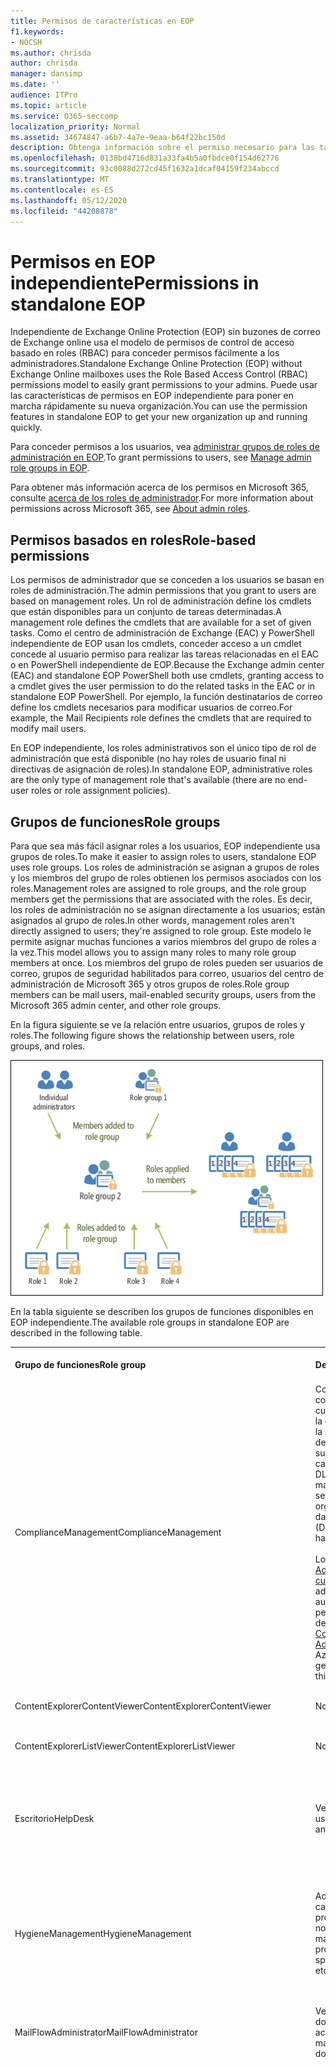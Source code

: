 ```yaml
---
title: Permisos de características en EOP
f1.keywords:
- NOCSH
ms.author: chrisda
author: chrisda
manager: dansimp
ms.date: ''
audience: ITPro
ms.topic: article
ms.service: O365-seccomp
localization_priority: Normal
ms.assetid: 34674847-a6b7-4a7e-9eaa-b64f22bc150d
description: Obtenga información sobre el permiso necesario para las tareas de la protección independiente de Exchange Online
ms.openlocfilehash: 0138bd4716d831a33fa4b5a0fbdce0f154d62776
ms.sourcegitcommit: 93c0088d272cd45f1632a1dcaf04159f234abccd
ms.translationtype: MT
ms.contentlocale: es-ES
ms.lasthandoff: 05/12/2020
ms.locfileid: "44208878"
---
```

# <a name="permissions-in-standalone-eop"></a><span data-ttu-id="87929-103">Permisos en EOP independiente</span><span class="sxs-lookup"><span data-stu-id="87929-103">Permissions in standalone EOP</span></span>

<span data-ttu-id="87929-104">Independiente de Exchange Online Protection (EOP) sin buzones de correo de Exchange online usa el modelo de permisos de control de acceso basado en roles (RBAC) para conceder permisos fácilmente a los administradores.</span><span class="sxs-lookup"><span data-stu-id="87929-104">Standalone Exchange Online Protection (EOP) without Exchange Online mailboxes uses the Role Based Access Control (RBAC) permissions model to easily grant permissions to your admins.</span></span> <span data-ttu-id="87929-105">Puede usar las características de permisos en EOP independiente para poner en marcha rápidamente su nueva organización.</span><span class="sxs-lookup"><span data-stu-id="87929-105">You can use the permission features in standalone EOP to get your new organization up and running quickly.</span></span>

<span data-ttu-id="87929-106">Para conceder permisos a los usuarios, vea [administrar grupos de roles de administración en EOP](manage-admin-role-group-permissions-in-eop.md).</span><span class="sxs-lookup"><span data-stu-id="87929-106">To grant permissions to users, see [Manage admin role groups in EOP](manage-admin-role-group-permissions-in-eop.md).</span></span>

<span data-ttu-id="87929-107">Para obtener más información acerca de los permisos en Microsoft 365, consulte [acerca de los roles de administrador](https://docs.microsoft.com/microsoft-365/admin/add-users/about-admin-roles).</span><span class="sxs-lookup"><span data-stu-id="87929-107">For more information about permissions across Microsoft 365, see [About admin roles](https://docs.microsoft.com/microsoft-365/admin/add-users/about-admin-roles).</span></span>

## <a name="role-based-permissions"></a><span data-ttu-id="87929-108">Permisos basados en roles</span><span class="sxs-lookup"><span data-stu-id="87929-108">Role-based permissions</span></span>

<span data-ttu-id="87929-109">Los permisos de administrador que se conceden a los usuarios se basan en roles de administración.</span><span class="sxs-lookup"><span data-stu-id="87929-109">The admin permissions that you grant to users are based on management roles.</span></span> <span data-ttu-id="87929-110">Un rol de administración define los cmdlets que están disponibles para un conjunto de tareas determinadas.</span><span class="sxs-lookup"><span data-stu-id="87929-110">A management role defines the cmdlets that are available for a set of given tasks.</span></span> <span data-ttu-id="87929-111">Como el centro de administración de Exchange (EAC) y PowerShell independiente de EOP usan los cmdlets, conceder acceso a un cmdlet concede al usuario permiso para realizar las tareas relacionadas en el EAC o en PowerShell independiente de EOP.</span><span class="sxs-lookup"><span data-stu-id="87929-111">Because the Exchange admin center (EAC) and standalone EOP PowerShell both use cmdlets, granting access to a cmdlet gives the user permission to do the related tasks in the EAC or in standalone EOP PowerShell.</span></span> <span data-ttu-id="87929-112">Por ejemplo, la función destinatarios de correo define los cmdlets necesarios para modificar usuarios de correo.</span><span class="sxs-lookup"><span data-stu-id="87929-112">For example, the Mail Recipients role defines the cmdlets that are required to modify mail users.</span></span>

<span data-ttu-id="87929-113">En EOP independiente, los roles administrativos son el único tipo de rol de administración que está disponible (no hay roles de usuario final ni directivas de asignación de roles).</span><span class="sxs-lookup"><span data-stu-id="87929-113">In standalone EOP, administrative roles are the only type of management role that's available (there are no end-user roles or role assignment policies).</span></span>

## <a name="role-groups"></a><span data-ttu-id="87929-114">Grupos de funciones</span><span class="sxs-lookup"><span data-stu-id="87929-114">Role groups</span></span>

<span data-ttu-id="87929-115">Para que sea más fácil asignar roles a los usuarios, EOP independiente usa grupos de roles.</span><span class="sxs-lookup"><span data-stu-id="87929-115">To make it easier to assign roles to users, standalone EOP uses role groups.</span></span> <span data-ttu-id="87929-116">Los roles de administración se asignan a grupos de roles y los miembros del grupo de roles obtienen los permisos asociados con los roles.</span><span class="sxs-lookup"><span data-stu-id="87929-116">Management roles are assigned to role groups, and the role group members get the permissions that are associated with the roles.</span></span> <span data-ttu-id="87929-117">Es decir, los roles de administración no se asignan directamente a los usuarios; están asignados al grupo de roles.</span><span class="sxs-lookup"><span data-stu-id="87929-117">In other words, management roles aren't directly assigned to users; they're assigned to role group.</span></span> <span data-ttu-id="87929-118">Este modelo le permite asignar muchas funciones a varios miembros del grupo de roles a la vez.</span><span class="sxs-lookup"><span data-stu-id="87929-118">This model allows you to assign many roles to many role group members at once.</span></span> <span data-ttu-id="87929-119">Los miembros del grupo de roles pueden ser usuarios de correo, grupos de seguridad habilitados para correo, usuarios del centro de administración de Microsoft 365 y otros grupos de roles.</span><span class="sxs-lookup"><span data-stu-id="87929-119">Role group members can be mail users, mail-enabled security groups, users from the Microsoft 365 admin center, and other role groups.</span></span>

<span data-ttu-id="87929-120">En la figura siguiente se ve la relación entre usuarios, grupos de roles y roles.</span><span class="sxs-lookup"><span data-stu-id="87929-120">The following figure shows the relationship between users, role groups, and roles.</span></span>

![Rol, relación de los miembros y grupo de roles](../../media/ITPro_Security_RBAC_EXO_SimplifiedRoleGroupRelationship.png)

<span data-ttu-id="87929-122">En la tabla siguiente se describen los grupos de funciones disponibles en EOP independiente.</span><span class="sxs-lookup"><span data-stu-id="87929-122">The available role groups in standalone EOP are described in the following table.</span></span>

||||
|---|---|---|
|<span data-ttu-id="87929-123">**Grupo de funciones**</span><span class="sxs-lookup"><span data-stu-id="87929-123">**Role group**</span></span>|<span data-ttu-id="87929-124">**Descripción**</span><span class="sxs-lookup"><span data-stu-id="87929-124">**Description**</span></span>|<span data-ttu-id="87929-125">**Roles predeterminados asignados**</span><span class="sxs-lookup"><span data-stu-id="87929-125">**Default roles assigned**</span></span>|
|<span data-ttu-id="87929-126">ComplianceManagement</span><span class="sxs-lookup"><span data-stu-id="87929-126">ComplianceManagement</span></span>|<span data-ttu-id="87929-127">Configure y administre la configuración de cumplimiento dentro de la organización, incluida la prevención de pérdida de datos (DLP) si la suscripción tiene capacidades de DLP.</span><span class="sxs-lookup"><span data-stu-id="87929-127">Configure and manage compliance settings within the organization, including data loss prevention (DLP) if your subscription has DLP capabilities.</span></span> <br/><br/> <span data-ttu-id="87929-128">Los miembros del rol de [Administrador de cumplimiento](https://docs.microsoft.com/azure/active-directory/users-groups-roles/directory-assign-admin-roles#compliance-administrator) en Azure ad obtienen automáticamente los permisos de este grupo de roles.</span><span class="sxs-lookup"><span data-stu-id="87929-128">Members of the [Compliance Administrator](https://docs.microsoft.com/azure/active-directory/users-groups-roles/directory-assign-admin-roles#compliance-administrator) role in Azure AD automatically get the permissions of this role group.</span></span>|<span data-ttu-id="87929-129">Registros de auditoría</span><span class="sxs-lookup"><span data-stu-id="87929-129">Audit Logs</span></span> <br/><br/> <span data-ttu-id="87929-130">Administración de cumplimiento</span><span class="sxs-lookup"><span data-stu-id="87929-130">Compliance Administration</span></span> <br/><br/> <span data-ttu-id="87929-131">Information Rights Management</span><span class="sxs-lookup"><span data-stu-id="87929-131">Information Rights Management</span></span> <br/><br/> <span data-ttu-id="87929-132">Administración de retención</span><span class="sxs-lookup"><span data-stu-id="87929-132">Retention Management</span></span> <br/><br/> <span data-ttu-id="87929-133">Registros de auditoría de solo vista</span><span class="sxs-lookup"><span data-stu-id="87929-133">View-Only Audit Logs</span></span> <br/><br/> <span data-ttu-id="87929-134">Configuración con permiso de vista</span><span class="sxs-lookup"><span data-stu-id="87929-134">View-Only Configuration</span></span> <br/><br/> <span data-ttu-id="87929-135">Destinatarios con permiso de vista</span><span class="sxs-lookup"><span data-stu-id="87929-135">View-Only Recipients</span></span>|
|<span data-ttu-id="87929-136">ContentExplorerContentViewer</span><span class="sxs-lookup"><span data-stu-id="87929-136">ContentExplorerContentViewer</span></span>|<span data-ttu-id="87929-137">No se usa.</span><span class="sxs-lookup"><span data-stu-id="87929-137">Not used.</span></span>|<span data-ttu-id="87929-138">Visor de contenido de clasificación de datos</span><span class="sxs-lookup"><span data-stu-id="87929-138">Data Classification Content Viewer</span></span>|
|<span data-ttu-id="87929-139">ContentExplorerListViewer</span><span class="sxs-lookup"><span data-stu-id="87929-139">ContentExplorerListViewer</span></span>|<span data-ttu-id="87929-140">No se usa.</span><span class="sxs-lookup"><span data-stu-id="87929-140">Not used.</span></span>|<span data-ttu-id="87929-141">Visor de lista de clasificación de datos</span><span class="sxs-lookup"><span data-stu-id="87929-141">Data Classification List Viewer</span></span>|
|<span data-ttu-id="87929-142">Escritorio</span><span class="sxs-lookup"><span data-stu-id="87929-142">HelpDesk</span></span>|<span data-ttu-id="87929-143">Ver y administrar usuarios de correo.</span><span class="sxs-lookup"><span data-stu-id="87929-143">View and manage mail users.</span></span>|<span data-ttu-id="87929-144">Restablecer contraseña</span><span class="sxs-lookup"><span data-stu-id="87929-144">Reset Password</span></span> <br/><br/> <span data-ttu-id="87929-145">Opciones de usuario</span><span class="sxs-lookup"><span data-stu-id="87929-145">User Options</span></span> <br/><br/> <span data-ttu-id="87929-146">Destinatarios con permiso de vista</span><span class="sxs-lookup"><span data-stu-id="87929-146">View-Only Recipients</span></span>|
|<span data-ttu-id="87929-147">HygieneManagement</span><span class="sxs-lookup"><span data-stu-id="87929-147">HygieneManagement</span></span>|<span data-ttu-id="87929-148">Administrar las características de protección (contra correo no deseado, anti-malware, etc.).</span><span class="sxs-lookup"><span data-stu-id="87929-148">Manage protection features (anti-spam, anti-malware, etc.).</span></span>|<span data-ttu-id="87929-149">Higiene del transporte</span><span class="sxs-lookup"><span data-stu-id="87929-149">Transport Hygiene</span></span> <br/><br/> <span data-ttu-id="87929-150">Configuración con permiso de vista</span><span class="sxs-lookup"><span data-stu-id="87929-150">View-Only Configuration</span></span> <br/><br/> <span data-ttu-id="87929-151">Destinatarios con permiso de vista</span><span class="sxs-lookup"><span data-stu-id="87929-151">View-Only Recipients</span></span>|
|<span data-ttu-id="87929-152">MailFlowAdministrator</span><span class="sxs-lookup"><span data-stu-id="87929-152">MailFlowAdministrator</span></span>|<span data-ttu-id="87929-153">Ver y administrar los dominios y conectores aceptados</span><span class="sxs-lookup"><span data-stu-id="87929-153">View and manage accepted domains and connectors</span></span>|<span data-ttu-id="87929-154">Dominios remotos y aceptados</span><span class="sxs-lookup"><span data-stu-id="87929-154">Remote and Accepted Domains</span></span> <br/><br/> <span data-ttu-id="87929-155">Destinatarios con permiso de vista</span><span class="sxs-lookup"><span data-stu-id="87929-155">View-Only Recipients</span></span>|
|<span data-ttu-id="87929-156">OrganizationManagement</span><span class="sxs-lookup"><span data-stu-id="87929-156">OrganizationManagement</span></span>|<span data-ttu-id="87929-157">Acceso de administrador a toda la organización y la capacidad de realizar casi cualquier tarea.</span><span class="sxs-lookup"><span data-stu-id="87929-157">Admin access to the entire organization and the ability to perform almost any task.</span></span> <br/><br/> <span data-ttu-id="87929-158">Los miembros del rol de [administrador global](https://docs.microsoft.com/azure/active-directory/users-groups-roles/directory-assign-admin-roles#global-administrator--company-administrator) de Azure ad obtienen automáticamente los permisos de este grupo de roles.</span><span class="sxs-lookup"><span data-stu-id="87929-158">Members of the [Global Administrator](https://docs.microsoft.com/azure/active-directory/users-groups-roles/directory-assign-admin-roles#global-administrator--company-administrator) role in Azure AD automatically get the permissions of this role group.</span></span> <br/><br/> <span data-ttu-id="87929-159">**Importante**: dado que el grupo de roles OrganizationManagement es un rol eficaz, solo los usuarios que realicen tareas administrativas de nivel organizativa deben ser miembros de este grupo de roles.</span><span class="sxs-lookup"><span data-stu-id="87929-159">**Important**: Because the OrganizationManagement role group is a powerful role, only users that perform organizational-level administrative tasks should be members of this role group.</span></span>|<span data-ttu-id="87929-160">AntiMalware</span><span class="sxs-lookup"><span data-stu-id="87929-160">AntiMalware</span></span> <br/><br/> <span data-ttu-id="87929-161">Anti</span><span class="sxs-lookup"><span data-stu-id="87929-161">AntiSpam</span></span> <br/><br/> <span data-ttu-id="87929-162">Registros de auditoría</span><span class="sxs-lookup"><span data-stu-id="87929-162">Audit Logs</span></span> <br/><br/> <span data-ttu-id="87929-163">Administrador de cumplimiento</span><span class="sxs-lookup"><span data-stu-id="87929-163">Compliance Administrator</span></span> <br/><br/> <span data-ttu-id="87929-164">Grupos de distribución dinámicos</span><span class="sxs-lookup"><span data-stu-id="87929-164">Distribution Groups</span></span> <br/><br/> <span data-ttu-id="87929-165">Information Rights Management</span><span class="sxs-lookup"><span data-stu-id="87929-165">Information Rights Management</span></span> <br/><br/> <span data-ttu-id="87929-166">Creación de destinatario de correo</span><span class="sxs-lookup"><span data-stu-id="87929-166">Mail Recipient Creation</span></span> <br/><br/> <span data-ttu-id="87929-167">Destinatarios de correo</span><span class="sxs-lookup"><span data-stu-id="87929-167">Mail Recipients</span></span> <br/><br/> <span data-ttu-id="87929-168">Seguimiento de mensajes</span><span class="sxs-lookup"><span data-stu-id="87929-168">Message Tracking</span></span> <br/><br/> <span data-ttu-id="87929-169">Migración</span><span class="sxs-lookup"><span data-stu-id="87929-169">Migration</span></span> <br/><br/> <span data-ttu-id="87929-170">Acceso de clientes de la organización</span><span class="sxs-lookup"><span data-stu-id="87929-170">Organization Client Access</span></span> <br/><br/> <span data-ttu-id="87929-171">Configuración de la organización</span><span class="sxs-lookup"><span data-stu-id="87929-171">Organization Configuration</span></span> <br/><br/> <span data-ttu-id="87929-172">Configuración de transporte de la organización</span><span class="sxs-lookup"><span data-stu-id="87929-172">Organization Transport Settings</span></span> <br/><br/> <span data-ttu-id="87929-173">Quarantine</span><span class="sxs-lookup"><span data-stu-id="87929-173">Quarantine</span></span> <br/><br/> <span data-ttu-id="87929-174">Directivas de destinatarios</span><span class="sxs-lookup"><span data-stu-id="87929-174">Recipient Policies</span></span> <br/><br/> <span data-ttu-id="87929-175">Dominios remotos y aceptados</span><span class="sxs-lookup"><span data-stu-id="87929-175">Remote and Accepted Domains</span></span> <br/><br/> <span data-ttu-id="87929-176">Restablecer contraseña</span><span class="sxs-lookup"><span data-stu-id="87929-176">Reset Password</span></span> <br/><br/> <span data-ttu-id="87929-177">Administración de retención</span><span class="sxs-lookup"><span data-stu-id="87929-177">Retention Management</span></span> <br/><br/> <span data-ttu-id="87929-178">Administración de funciones</span><span class="sxs-lookup"><span data-stu-id="87929-178">Role Management</span></span> <br/><br/> <span data-ttu-id="87929-179">Administrador de seguridad</span><span class="sxs-lookup"><span data-stu-id="87929-179">Security Administrator</span></span> <br/><br/> <span data-ttu-id="87929-180">Creación y pertenencia a grupos de seguridad</span><span class="sxs-lookup"><span data-stu-id="87929-180">Security Group Creation and Membership</span></span> <br/><br/> <span data-ttu-id="87929-181">Lector de seguridad</span><span class="sxs-lookup"><span data-stu-id="87929-181">Security Reader</span></span> <br/><br/> <span data-ttu-id="87929-182">Administrador de la etiqueta de confidencialidad</span><span class="sxs-lookup"><span data-stu-id="87929-182">Sensitivity Label Administrator</span></span> <br/><br/> <span data-ttu-id="87929-183">Supervisión</span><span class="sxs-lookup"><span data-stu-id="87929-183">Supervision</span></span> <br/><br/> <span data-ttu-id="87929-184">Higiene del transporte</span><span class="sxs-lookup"><span data-stu-id="87929-184">Transport Hygiene</span></span> <br/><br/> <span data-ttu-id="87929-185">Reglas de transporte</span><span class="sxs-lookup"><span data-stu-id="87929-185">Transport Rules</span></span> <br/><br/> <span data-ttu-id="87929-186">Opciones de usuario</span><span class="sxs-lookup"><span data-stu-id="87929-186">User Options</span></span> <br/><br/> <span data-ttu-id="87929-187">Antimalware solo de vista</span><span class="sxs-lookup"><span data-stu-id="87929-187">View-Only AntiMalware</span></span> <br/><br/> <span data-ttu-id="87929-188">Correo no deseado de solo vista</span><span class="sxs-lookup"><span data-stu-id="87929-188">View-Only AntiSpam</span></span> <br/><br/> <span data-ttu-id="87929-189">Registros de auditoría de solo vista</span><span class="sxs-lookup"><span data-stu-id="87929-189">View-Only Audit Logs</span></span> <br/><br/> <span data-ttu-id="87929-190">Configuración con permiso de vista</span><span class="sxs-lookup"><span data-stu-id="87929-190">View-Only Configuration</span></span> <br/><br/> <span data-ttu-id="87929-191">Cuarentena de solo vista</span><span class="sxs-lookup"><span data-stu-id="87929-191">View-Only Quarantine</span></span> <br/><br/> <span data-ttu-id="87929-192">Destinatarios con permiso de vista</span><span class="sxs-lookup"><span data-stu-id="87929-192">View-Only Recipients</span></span> <br/><br/> <span data-ttu-id="87929-193">Inteligencia sobre amenazas de solo vista</span><span class="sxs-lookup"><span data-stu-id="87929-193">View-Only Threat Intelligence</span></span>|
|<span data-ttu-id="87929-194">QuarantineAdministrator</span><span class="sxs-lookup"><span data-stu-id="87929-194">QuarantineAdministrator</span></span>|<span data-ttu-id="87929-195">Administrar los mensajes en cuarentena para todos los destinatarios.</span><span class="sxs-lookup"><span data-stu-id="87929-195">Manage quarantined messages for all recipients.</span></span>|<span data-ttu-id="87929-196">Quarantine</span><span class="sxs-lookup"><span data-stu-id="87929-196">Quarantine</span></span>|
|<span data-ttu-id="87929-197">RecipientManagement</span><span class="sxs-lookup"><span data-stu-id="87929-197">RecipientManagement</span></span>|<span data-ttu-id="87929-198">Crear, administrar y quitar objetos de destinatarios en la organización.</span><span class="sxs-lookup"><span data-stu-id="87929-198">Create, manage, and remove recipient objects in the organization.</span></span>|<span data-ttu-id="87929-199">Grupos de distribución dinámicos</span><span class="sxs-lookup"><span data-stu-id="87929-199">Distribution Groups</span></span> <br/><br/> <span data-ttu-id="87929-200">Creación de destinatario de correo</span><span class="sxs-lookup"><span data-stu-id="87929-200">Mail Recipient Creation</span></span> <br/><br/> <span data-ttu-id="87929-201">Destinatarios de correo</span><span class="sxs-lookup"><span data-stu-id="87929-201">Mail Recipients</span></span> <br/><br/> <span data-ttu-id="87929-202">Seguimiento de mensajes</span><span class="sxs-lookup"><span data-stu-id="87929-202">Message Tracking</span></span> <br/><br/> <span data-ttu-id="87929-203">Migración</span><span class="sxs-lookup"><span data-stu-id="87929-203">Migration</span></span> <br/><br/> <span data-ttu-id="87929-204">Directivas de destinatarios</span><span class="sxs-lookup"><span data-stu-id="87929-204">Recipient Policies</span></span> <br/><br/> <span data-ttu-id="87929-205">Restablecer contraseña</span><span class="sxs-lookup"><span data-stu-id="87929-205">Reset Password</span></span>|
|<span data-ttu-id="87929-206">RecordsManagement</span><span class="sxs-lookup"><span data-stu-id="87929-206">RecordsManagement</span></span>|<span data-ttu-id="87929-207">Configure las características de cumplimiento, como las etiquetas de directiva de retención, las clasificaciones de mensajes y las reglas de flujo de correo (también conocidas como reglas de transporte).</span><span class="sxs-lookup"><span data-stu-id="87929-207">Configure compliance features, such as retention policy tags, message classifications, and mail flow rules (also known as transport rules).</span></span>|<span data-ttu-id="87929-208">Seguimiento de mensajes</span><span class="sxs-lookup"><span data-stu-id="87929-208">Message Tracking</span></span> <br/><br/> <span data-ttu-id="87929-209">Administración de retención</span><span class="sxs-lookup"><span data-stu-id="87929-209">Retention Management</span></span> <br/><br/> <span data-ttu-id="87929-210">Reglas de transporte</span><span class="sxs-lookup"><span data-stu-id="87929-210">Transport Rules</span></span>|
|<span data-ttu-id="87929-211">SecurityAdministrator</span><span class="sxs-lookup"><span data-stu-id="87929-211">SecurityAdministrator</span></span>|<span data-ttu-id="87929-212">Configure todos los aspectos de la protección de la organización (contra correo electrónico no deseado, antimalware, contra la suplantación de identidad, cuarentena, etc.).</span><span class="sxs-lookup"><span data-stu-id="87929-212">Configure all aspects of protection in the organization (anti-spam, anti-malware, anti-spoofing, quarantine, etc.).</span></span> <br/><br/> <span data-ttu-id="87929-213">Los miembros del rol de [Administrador de seguridad](https://docs.microsoft.com/azure/active-directory/users-groups-roles/directory-assign-admin-roles#security-administrator) en Azure ad obtienen automáticamente los permisos de este grupo de roles.</span><span class="sxs-lookup"><span data-stu-id="87929-213">Members of the [Security Administrator](https://docs.microsoft.com/azure/active-directory/users-groups-roles/directory-assign-admin-roles#security-administrator) role in Azure AD automatically get the permissions of this role group.</span></span>|<span data-ttu-id="87929-214">AntiMalware</span><span class="sxs-lookup"><span data-stu-id="87929-214">AntiMalware</span></span> <br/><br/> <span data-ttu-id="87929-215">Anti</span><span class="sxs-lookup"><span data-stu-id="87929-215">AntiSpam</span></span> <br/><br/> <span data-ttu-id="87929-216">Registros de auditoría</span><span class="sxs-lookup"><span data-stu-id="87929-216">Audit Logs</span></span> <br/><br/> <span data-ttu-id="87929-217">Quarantine</span><span class="sxs-lookup"><span data-stu-id="87929-217">Quarantine</span></span> <br/><br/> <span data-ttu-id="87929-218">Administrador de seguridad</span><span class="sxs-lookup"><span data-stu-id="87929-218">Security Administrator</span></span> <br/><br/> <span data-ttu-id="87929-219">Administrador de la etiqueta de confidencialidad</span><span class="sxs-lookup"><span data-stu-id="87929-219">Sensitivity Label Administrator</span></span> <br/><br/> <span data-ttu-id="87929-220">Antimalware solo de vista</span><span class="sxs-lookup"><span data-stu-id="87929-220">View-Only AntiMalware</span></span> <br/><br/> <span data-ttu-id="87929-221">Correo no deseado de solo vista</span><span class="sxs-lookup"><span data-stu-id="87929-221">View-Only AntiSpam</span></span> <br/><br/> <span data-ttu-id="87929-222">Registros de auditoría de solo vista</span><span class="sxs-lookup"><span data-stu-id="87929-222">View-Only Audit Logs</span></span> <br/><br/> <span data-ttu-id="87929-223">Cuarentena de solo vista</span><span class="sxs-lookup"><span data-stu-id="87929-223">View-Only Quarantine</span></span> <br/><br/> <span data-ttu-id="87929-224">Inteligencia sobre amenazas de solo vista</span><span class="sxs-lookup"><span data-stu-id="87929-224">View-Only Threat Intelligence</span></span>|
|<span data-ttu-id="87929-225">SecurityReader</span><span class="sxs-lookup"><span data-stu-id="87929-225">SecurityReader</span></span>|<span data-ttu-id="87929-226">Acceso de solo lectura a todos los aspectos de la protección de la organización (contra correo electrónico no deseado, antimalware, contra la suplantación de identidad, cuarentena, etc.).</span><span class="sxs-lookup"><span data-stu-id="87929-226">View-only access to all aspects of protection in the organization (anti-spam, anti-malware, anti-spoofing, quarantine, etc.).</span></span> <br/><br/> <span data-ttu-id="87929-227">Los miembros del rol de [lector de seguridad](https://docs.microsoft.com/azure/active-directory/users-groups-roles/directory-assign-admin-roles#security-reader) en Azure ad obtienen automáticamente los permisos de este grupo de roles.</span><span class="sxs-lookup"><span data-stu-id="87929-227">Members of the [Security Reader](https://docs.microsoft.com/azure/active-directory/users-groups-roles/directory-assign-admin-roles#security-reader) role in Azure AD automatically get the permissions of this role group.</span></span>|<span data-ttu-id="87929-228">Lector de seguridad</span><span class="sxs-lookup"><span data-stu-id="87929-228">Security Reader</span></span> <br/><br/> <span data-ttu-id="87929-229">Antimalware solo de vista</span><span class="sxs-lookup"><span data-stu-id="87929-229">View-Only AntiMalware</span></span> <br/><br/> <span data-ttu-id="87929-230">Correo no deseado de solo vista</span><span class="sxs-lookup"><span data-stu-id="87929-230">View-Only AntiSpam</span></span> <br/><br/> <span data-ttu-id="87929-231">Cuarentena de solo vista</span><span class="sxs-lookup"><span data-stu-id="87929-231">View-Only Quarantine</span></span> <br/><br/> <span data-ttu-id="87929-232">Inteligencia sobre amenazas de solo vista</span><span class="sxs-lookup"><span data-stu-id="87929-232">View-Only Threat Intelligence</span></span>|
|<span data-ttu-id="87929-233">TenantAdmins</span><span class="sxs-lookup"><span data-stu-id="87929-233">TenantAdmins</span></span>|<span data-ttu-id="87929-234">La pertenencia a este grupo de roles se sincroniza entre los servicios y se administra de forma centralizada.</span><span class="sxs-lookup"><span data-stu-id="87929-234">Membership in this role group is synchronized across services and managed centrally.</span></span> <span data-ttu-id="87929-235">De forma predeterminada, este grupo de roles no tiene asignado ningún rol.</span><span class="sxs-lookup"><span data-stu-id="87929-235">By default, this role group is not assigned any roles.</span></span> <span data-ttu-id="87929-236">Sin embargo, será miembro del grupo de roles de administración de la organización y heredará dichos permisos.</span><span class="sxs-lookup"><span data-stu-id="87929-236">However, it will be a member of the Organization Management role group and will inherit those permissions.</span></span>|<span data-ttu-id="87929-237">ninguno</span><span class="sxs-lookup"><span data-stu-id="87929-237">none</span></span>|
|<span data-ttu-id="87929-238">ViewOnlyOrganizationManagement</span><span class="sxs-lookup"><span data-stu-id="87929-238">ViewOnlyOrganizationManagement</span></span>|<span data-ttu-id="87929-239">Ver los objetos de destinatarios, de protección y de configuración, así como sus propiedades en la organización.</span><span class="sxs-lookup"><span data-stu-id="87929-239">View recipient, protection, and configuration objects and their properties in the organization.</span></span>|<span data-ttu-id="87929-240">Administrador de cumplimiento</span><span class="sxs-lookup"><span data-stu-id="87929-240">Compliance Administrator</span></span> <br/><br/> <span data-ttu-id="87929-241">Administrador de seguridad</span><span class="sxs-lookup"><span data-stu-id="87929-241">Security Administrator</span></span> <br/><br/> <span data-ttu-id="87929-242">Lector de seguridad</span><span class="sxs-lookup"><span data-stu-id="87929-242">Security Reader</span></span> <br/><br/> <span data-ttu-id="87929-243">Administrador de la etiqueta de confidencialidad</span><span class="sxs-lookup"><span data-stu-id="87929-243">Sensitivity Label Administrator</span></span> <br/><br/> <span data-ttu-id="87929-244">Configuración con permiso de vista</span><span class="sxs-lookup"><span data-stu-id="87929-244">View-Only Configuration</span></span> <br/><br/> <span data-ttu-id="87929-245">Destinatarios con permiso de vista</span><span class="sxs-lookup"><span data-stu-id="87929-245">View-Only Recipients</span></span>|
|

<span data-ttu-id="87929-246">Si trabaja en una organización pequeña que tiene solo unos pocos administradores, es posible que necesite agregar esos usuarios al grupo de roles de administración de la organización únicamente y que nunca necesite usar los otros grupos de roles.</span><span class="sxs-lookup"><span data-stu-id="87929-246">If you work in a small organization that has only a few admins, you might need to add those users to the Organization Management role group only, and you may never need to use the other role groups.</span></span> <span data-ttu-id="87929-247">Si trabaja en una organización de mayor tamaño, es posible que tenga administradores que realicen tareas específicas, como la configuración de destinatarios.</span><span class="sxs-lookup"><span data-stu-id="87929-247">If you work in a larger organization, you might have admins who perform specific tasks, such as recipient configuration.</span></span> <span data-ttu-id="87929-248">En esos casos, puede Agregar un administrador al grupo de roles de administración de destinatarios y otro administrador al grupo de roles de administración de la organización.</span><span class="sxs-lookup"><span data-stu-id="87929-248">In those cases, you might add one admin to the Recipient Management role group, and another admin to the Organization Management role group.</span></span> <span data-ttu-id="87929-249">A continuación, estos administradores pueden administrar áreas específicas, pero no tienen permisos para administrar áreas de las que no son responsables.</span><span class="sxs-lookup"><span data-stu-id="87929-249">Those admins can then manage their specific areas, but they won't have permissions to manage areas they're not responsible for.</span></span>

<span data-ttu-id="87929-250">Si los grupos de roles integrados de Exchange Online no coinciden con la función de trabajo de los administradores, puede crear grupos y agregarles roles.</span><span class="sxs-lookup"><span data-stu-id="87929-250">If the built-in role groups in Exchange Online don't match the job function of your administrators, you can create role groups and add roles to them.</span></span> <span data-ttu-id="87929-251">Para obtener más información, consulte [administrar grupos de roles en EOP independiente](manage-admin-role-group-permissions-in-eop.md).</span><span class="sxs-lookup"><span data-stu-id="87929-251">For more information, see [Manage role groups in standalone EOP](manage-admin-role-group-permissions-in-eop.md).</span></span>

## <a name="roles"></a><span data-ttu-id="87929-252">Roles</span><span class="sxs-lookup"><span data-stu-id="87929-252">Roles</span></span>

<span data-ttu-id="87929-253">En la tabla siguiente se describen los roles integrados que están disponibles en EOP independiente.</span><span class="sxs-lookup"><span data-stu-id="87929-253">The built-in roles that are available in standalone EOP are described in the following table.</span></span>

||||
|---|---|---|
|<span data-ttu-id="87929-254">**Rol**</span><span class="sxs-lookup"><span data-stu-id="87929-254">**Role**</span></span>|<span data-ttu-id="87929-255">**Descripción**</span><span class="sxs-lookup"><span data-stu-id="87929-255">**Description**</span></span>|<span data-ttu-id="87929-256">**Asignaciones de grupo de roles predeterminadas**</span><span class="sxs-lookup"><span data-stu-id="87929-256">**Default role group assignments**</span></span>|
|<span data-ttu-id="87929-257">AntiMalware</span><span class="sxs-lookup"><span data-stu-id="87929-257">AntiMalware</span></span>|<span data-ttu-id="87929-258">Permite ver y modificar la configuración y los informes de las características antimalware.</span><span class="sxs-lookup"><span data-stu-id="87929-258">View and modify the configuration and reports for anti-malware features.</span></span>|<span data-ttu-id="87929-259">OrganizationManagement</span><span class="sxs-lookup"><span data-stu-id="87929-259">OrganizationManagement</span></span> <br/><br/> <span data-ttu-id="87929-260">SecurityAdministrator</span><span class="sxs-lookup"><span data-stu-id="87929-260">SecurityAdministrator</span></span>|
|<span data-ttu-id="87929-261">Anti</span><span class="sxs-lookup"><span data-stu-id="87929-261">AntiSpam</span></span>|<span data-ttu-id="87929-262">Permite ver y modificar la configuración y los informes de las características contra correo no deseado.</span><span class="sxs-lookup"><span data-stu-id="87929-262">View and modify the configuration and reports for anti-spam features.</span></span>|<span data-ttu-id="87929-263">OrganizationManagement</span><span class="sxs-lookup"><span data-stu-id="87929-263">OrganizationManagement</span></span> <br/><br/> <span data-ttu-id="87929-264">SecurityAdministrator</span><span class="sxs-lookup"><span data-stu-id="87929-264">SecurityAdministrator</span></span>|
|<span data-ttu-id="87929-265">Registros de auditoría</span><span class="sxs-lookup"><span data-stu-id="87929-265">Audit Logs</span></span>|<span data-ttu-id="87929-266">Busque en el registro de auditoría de administrador y vea los resultados.</span><span class="sxs-lookup"><span data-stu-id="87929-266">Search the administrator audit log and view the results.</span></span>|<span data-ttu-id="87929-267">ComplianceManagement</span><span class="sxs-lookup"><span data-stu-id="87929-267">ComplianceManagement</span></span> <br/><br/> <span data-ttu-id="87929-268">OrganizationManagement</span><span class="sxs-lookup"><span data-stu-id="87929-268">OrganizationManagement</span></span> <br/><br/> <span data-ttu-id="87929-269">SecurityAdministrator</span><span class="sxs-lookup"><span data-stu-id="87929-269">SecurityAdministrator</span></span>|
|<span data-ttu-id="87929-270">Administrador de cumplimiento<sup>\*</sup></span><span class="sxs-lookup"><span data-stu-id="87929-270">Compliance Administrator<sup>\*</sup></span></span>||<span data-ttu-id="87929-271">ComplianceManagement</span><span class="sxs-lookup"><span data-stu-id="87929-271">ComplianceManagement</span></span> <br/><br/> <span data-ttu-id="87929-272">OrganizationManagement</span><span class="sxs-lookup"><span data-stu-id="87929-272">OrganizationManagement</span></span> <br/><br/> <span data-ttu-id="87929-273">ViewOnlyOrganizationManagement</span><span class="sxs-lookup"><span data-stu-id="87929-273">ViewOnlyOrganizationManagement</span></span>|
|<span data-ttu-id="87929-274">Visor de contenido de clasificación de datos<sup>\*</sup></span><span class="sxs-lookup"><span data-stu-id="87929-274">Data Classification Content Viewer<sup>\*</sup></span></span>||<span data-ttu-id="87929-275">ContentExplorerContentViewer</span><span class="sxs-lookup"><span data-stu-id="87929-275">ContentExplorerContentViewer</span></span>|
|<span data-ttu-id="87929-276">Visor de lista de clasificación de datos<sup>\*</sup></span><span class="sxs-lookup"><span data-stu-id="87929-276">Data Classification List Viewer<sup>\*</sup></span></span>||
|<span data-ttu-id="87929-277">Grupos de distribución dinámicos</span><span class="sxs-lookup"><span data-stu-id="87929-277">Distribution Groups</span></span>|<span data-ttu-id="87929-278">Cree y administre todos los grupos de distribución, los grupos de seguridad habilitados para correo y los miembros.</span><span class="sxs-lookup"><span data-stu-id="87929-278">Create and manage all distribution groups, mail-enabled security groups, and members.</span></span>|<span data-ttu-id="87929-279">OrganizationManagement</span><span class="sxs-lookup"><span data-stu-id="87929-279">OrganizationManagement</span></span> <br/><br/> <span data-ttu-id="87929-280">RecipientManagement</span><span class="sxs-lookup"><span data-stu-id="87929-280">RecipientManagement</span></span>|
|<span data-ttu-id="87929-281">Information Rights Management<sup>\*</sup></span><span class="sxs-lookup"><span data-stu-id="87929-281">Information Rights Management<sup>\*</sup></span></span>||<span data-ttu-id="87929-282">ComplianceManagement</span><span class="sxs-lookup"><span data-stu-id="87929-282">ComplianceManagement</span></span> <br/><br/> <span data-ttu-id="87929-283">OrganizationManagement</span><span class="sxs-lookup"><span data-stu-id="87929-283">OrganizationManagement</span></span>|
|<span data-ttu-id="87929-284">Creación de destinatario de correo</span><span class="sxs-lookup"><span data-stu-id="87929-284">Mail Recipient Creation</span></span>|<span data-ttu-id="87929-285">Crear y quitar usuarios de correo.</span><span class="sxs-lookup"><span data-stu-id="87929-285">Create and remove mail users.</span></span>|<span data-ttu-id="87929-286">OrganizationManagement</span><span class="sxs-lookup"><span data-stu-id="87929-286">OrganizationManagement</span></span> <br/><br/> <span data-ttu-id="87929-287">RecipientManagement</span><span class="sxs-lookup"><span data-stu-id="87929-287">RecipientManagement</span></span>|
|<span data-ttu-id="87929-288">Destinatarios de correo</span><span class="sxs-lookup"><span data-stu-id="87929-288">Mail Recipients</span></span>|<span data-ttu-id="87929-289">Modificar usuarios de correo existentes.</span><span class="sxs-lookup"><span data-stu-id="87929-289">Modify existing mail users.</span></span>|<span data-ttu-id="87929-290">OrganizationManagement</span><span class="sxs-lookup"><span data-stu-id="87929-290">OrganizationManagement</span></span> <br/><br/> <span data-ttu-id="87929-291">RecipientManagement</span><span class="sxs-lookup"><span data-stu-id="87929-291">RecipientManagement</span></span>|
|<span data-ttu-id="87929-292">Seguimiento de mensajes<sup>\*</sup></span><span class="sxs-lookup"><span data-stu-id="87929-292">Message Tracking<sup>\*</sup></span></span>||<span data-ttu-id="87929-293">OrganizationManagement</span><span class="sxs-lookup"><span data-stu-id="87929-293">OrganizationManagement</span></span> <br/><br/> <span data-ttu-id="87929-294">RecipientManagement</span><span class="sxs-lookup"><span data-stu-id="87929-294">RecipientManagement</span></span> <br/><br/> <span data-ttu-id="87929-295">Administración de registros</span><span class="sxs-lookup"><span data-stu-id="87929-295">Records Management</span></span>|
|<span data-ttu-id="87929-296">Migraciones<sup>\*</sup></span><span class="sxs-lookup"><span data-stu-id="87929-296">Migration<sup>\*</sup></span></span>||<span data-ttu-id="87929-297">OrganizationManagement</span><span class="sxs-lookup"><span data-stu-id="87929-297">OrganizationManagement</span></span> <br/><br/> <span data-ttu-id="87929-298">RecipientManagement</span><span class="sxs-lookup"><span data-stu-id="87929-298">RecipientManagement</span></span>|
|<span data-ttu-id="87929-299">MyBaseOptions</span><span class="sxs-lookup"><span data-stu-id="87929-299">MyBaseOptions</span></span>|<span data-ttu-id="87929-300">Permite a los usuarios ver sus propios mensajes en cuarentena.</span><span class="sxs-lookup"><span data-stu-id="87929-300">Allows users to view their own quarantined messages.</span></span> <br/><br/> <span data-ttu-id="87929-301">Este rol se asigna automáticamente a los usuarios y no se puede asignar manualmente.</span><span class="sxs-lookup"><span data-stu-id="87929-301">This role is automatically assigned to users, and you can't assign it manually.</span></span>|<span data-ttu-id="87929-302">ninguno</span><span class="sxs-lookup"><span data-stu-id="87929-302">none</span></span>|
|<span data-ttu-id="87929-303">Acceso de clientes de la organización<sup>\*</sup></span><span class="sxs-lookup"><span data-stu-id="87929-303">Organization Client Access<sup>\*</sup></span></span>||<span data-ttu-id="87929-304">OrganizationManagement</span><span class="sxs-lookup"><span data-stu-id="87929-304">OrganizationManagement</span></span>|
|<span data-ttu-id="87929-305">Configuración de la organización</span><span class="sxs-lookup"><span data-stu-id="87929-305">Organization Configuration</span></span>|<span data-ttu-id="87929-306">Ver informes.</span><span class="sxs-lookup"><span data-stu-id="87929-306">View reports.</span></span>|<span data-ttu-id="87929-307">OrganizationManagement</span><span class="sxs-lookup"><span data-stu-id="87929-307">OrganizationManagement</span></span>|
|<span data-ttu-id="87929-308">Configuración de transporte de la organización<sup>\*</sup></span><span class="sxs-lookup"><span data-stu-id="87929-308">Organization Transport Settings<sup>\*</sup></span></span>||<span data-ttu-id="87929-309">OrganizationManagement</span><span class="sxs-lookup"><span data-stu-id="87929-309">OrganizationManagement</span></span>|
|<span data-ttu-id="87929-310">Quarantine</span><span class="sxs-lookup"><span data-stu-id="87929-310">Quarantine</span></span>|<span data-ttu-id="87929-311">Administrar todos los tipos de mensajes en cuarentena para todos los destinatarios.</span><span class="sxs-lookup"><span data-stu-id="87929-311">Manage all types of quarantined message for all recipients.</span></span>|<span data-ttu-id="87929-312">OrganizationManagement</span><span class="sxs-lookup"><span data-stu-id="87929-312">OrganizationManagement</span></span> <br/><br/> <span data-ttu-id="87929-313">QuarantineAdministrator</span><span class="sxs-lookup"><span data-stu-id="87929-313">QuarantineAdministrator</span></span> <br/><br/> <span data-ttu-id="87929-314">SecurityAdministrator</span><span class="sxs-lookup"><span data-stu-id="87929-314">SecurityAdministrator</span></span>|
|<span data-ttu-id="87929-315">Directivas de destinatarios<sup>\*</sup></span><span class="sxs-lookup"><span data-stu-id="87929-315">Recipient Policies<sup>\*</sup></span></span>||<span data-ttu-id="87929-316">OrganizationManagement</span><span class="sxs-lookup"><span data-stu-id="87929-316">OrganizationManagement</span></span> <br/><br/> <span data-ttu-id="87929-317">RecipientManagement</span><span class="sxs-lookup"><span data-stu-id="87929-317">RecipientManagement</span></span>|
|<span data-ttu-id="87929-318">Dominios remotos y aceptados</span><span class="sxs-lookup"><span data-stu-id="87929-318">Remote and Accepted Domains</span></span>|<span data-ttu-id="87929-319">Administrar dominios remotos, dominios aceptados y conectores.</span><span class="sxs-lookup"><span data-stu-id="87929-319">Manage remote domains, accepted domains, and connectors.</span></span>|<span data-ttu-id="87929-320">MailFlowAdministrator</span><span class="sxs-lookup"><span data-stu-id="87929-320">MailFlowAdministrator</span></span> <br/><br/> <span data-ttu-id="87929-321">OrganizationManagement</span><span class="sxs-lookup"><span data-stu-id="87929-321">OrganizationManagement</span></span>|
|<span data-ttu-id="87929-322">Restablecer contraseña<sup>\*</sup></span><span class="sxs-lookup"><span data-stu-id="87929-322">Reset Password<sup>\*</sup></span></span>||<span data-ttu-id="87929-323">Escritorio</span><span class="sxs-lookup"><span data-stu-id="87929-323">HelpDesk</span></span> <br/><br/> <span data-ttu-id="87929-324">OrganizationManagement</span><span class="sxs-lookup"><span data-stu-id="87929-324">OrganizationManagement</span></span> <br/><br/> <span data-ttu-id="87929-325">RecipientManagement</span><span class="sxs-lookup"><span data-stu-id="87929-325">RecipientManagement</span></span>|
|<span data-ttu-id="87929-326">Administración de retención<sup>\*</sup></span><span class="sxs-lookup"><span data-stu-id="87929-326">Retention Management<sup>\*</sup></span></span>||<span data-ttu-id="87929-327">ComplianceManagement</span><span class="sxs-lookup"><span data-stu-id="87929-327">ComplianceManagement</span></span> <br/><br/> <span data-ttu-id="87929-328">OrganizationManagement</span><span class="sxs-lookup"><span data-stu-id="87929-328">OrganizationManagement</span></span> <br/><br/> <span data-ttu-id="87929-329">RecordsManagement</span><span class="sxs-lookup"><span data-stu-id="87929-329">RecordsManagement</span></span>|
|<span data-ttu-id="87929-330">Administración de funciones</span><span class="sxs-lookup"><span data-stu-id="87929-330">Role Management</span></span>|<span data-ttu-id="87929-331">Crear y administrar grupos de roles.</span><span class="sxs-lookup"><span data-stu-id="87929-331">Create and manage role groups.</span></span>|<span data-ttu-id="87929-332">OrganizationManagement</span><span class="sxs-lookup"><span data-stu-id="87929-332">OrganizationManagement</span></span>|
|<span data-ttu-id="87929-333">Administrador de seguridad</span><span class="sxs-lookup"><span data-stu-id="87929-333">Security Administrator</span></span>|<span data-ttu-id="87929-334">Administre la configuración y los informes de todas las características de seguridad y protección.</span><span class="sxs-lookup"><span data-stu-id="87929-334">Manage the configuration and reports for all security and protection features.</span></span>|<span data-ttu-id="87929-335">OrganizationManagement</span><span class="sxs-lookup"><span data-stu-id="87929-335">OrganizationManagement</span></span> <br/><br/> <span data-ttu-id="87929-336">SecurityAdministrator</span><span class="sxs-lookup"><span data-stu-id="87929-336">SecurityAdministrator</span></span> <br/><br/> <span data-ttu-id="87929-337">ViewOnlyOrganizationManagement</span><span class="sxs-lookup"><span data-stu-id="87929-337">ViewOnlyOrganizationManagement</span></span>|
|<span data-ttu-id="87929-338">Creación y pertenencia a grupos de seguridad</span><span class="sxs-lookup"><span data-stu-id="87929-338">Security Group Creation and Membership</span></span>|<span data-ttu-id="87929-339">Crear y administrar grupos de seguridad habilitados para correo.</span><span class="sxs-lookup"><span data-stu-id="87929-339">Create and manage mail-enabled security groups.</span></span>|<span data-ttu-id="87929-340">OrganizationManagement</span><span class="sxs-lookup"><span data-stu-id="87929-340">OrganizationManagement</span></span>|
|<span data-ttu-id="87929-341">Lector de seguridad</span><span class="sxs-lookup"><span data-stu-id="87929-341">Security Reader</span></span>|<span data-ttu-id="87929-342">Vea la configuración y los informes de las características de seguridad y protección.</span><span class="sxs-lookup"><span data-stu-id="87929-342">View the configuration and reports for security and protection features.</span></span>|<span data-ttu-id="87929-343">Administración de la organización</span><span class="sxs-lookup"><span data-stu-id="87929-343">Organization Management</span></span> <br/><br/> <span data-ttu-id="87929-344">SecurityReader</span><span class="sxs-lookup"><span data-stu-id="87929-344">SecurityReader</span></span> <br/><br/> <span data-ttu-id="87929-345">ViewOnlyOrganizationManagement</span><span class="sxs-lookup"><span data-stu-id="87929-345">ViewOnlyOrganizationManagement</span></span>|
|<span data-ttu-id="87929-346">Administrador de la etiqueta de confidencialidad<sup>\*</sup></span><span class="sxs-lookup"><span data-stu-id="87929-346">Sensitivity Label Administrator<sup>\*</sup></span></span>||<span data-ttu-id="87929-347">OrganizationManagement</span><span class="sxs-lookup"><span data-stu-id="87929-347">OrganizationManagement</span></span> <br/><br/> <span data-ttu-id="87929-348">SecurityAdministrator</span><span class="sxs-lookup"><span data-stu-id="87929-348">SecurityAdministrator</span></span> <br/><br/> <span data-ttu-id="87929-349">ViewOnlyOrganizationManagement</span><span class="sxs-lookup"><span data-stu-id="87929-349">ViewOnlyOrganizationManagement</span></span>|
|<span data-ttu-id="87929-350">Supervisión<sup>\*</sup></span><span class="sxs-lookup"><span data-stu-id="87929-350">Supervision<sup>\*</sup></span></span>||<span data-ttu-id="87929-351">OrganizationManagement</span><span class="sxs-lookup"><span data-stu-id="87929-351">OrganizationManagement</span></span>|
|<span data-ttu-id="87929-352">Higiene del transporte</span><span class="sxs-lookup"><span data-stu-id="87929-352">Transport Hygiene</span></span>|<span data-ttu-id="87929-353">Administrar las características antimalware, contra correo no deseado y contra la suplantación de identidad (phishing).</span><span class="sxs-lookup"><span data-stu-id="87929-353">Manage anti-malware, anti-spam features, and anti-spoofing features.</span></span>|<span data-ttu-id="87929-354">HygieneManagement</span><span class="sxs-lookup"><span data-stu-id="87929-354">HygieneManagement</span></span> <br/><br/> <span data-ttu-id="87929-355">OrganizationManagement</span><span class="sxs-lookup"><span data-stu-id="87929-355">OrganizationManagement</span></span>|
|<span data-ttu-id="87929-356">Reglas de transporte</span><span class="sxs-lookup"><span data-stu-id="87929-356">Transport Rules</span></span>|<span data-ttu-id="87929-357">Crear y administrar reglas de flujo de correo (también conocidas como reglas de transporte).</span><span class="sxs-lookup"><span data-stu-id="87929-357">Create and manage mail flow rules (also known as transport rules).</span></span>|<span data-ttu-id="87929-358">OrganizationManagement</span><span class="sxs-lookup"><span data-stu-id="87929-358">OrganizationManagement</span></span> <br/><br/> <span data-ttu-id="87929-359">RecordsManagement</span><span class="sxs-lookup"><span data-stu-id="87929-359">RecordsManagement</span></span>|
|<span data-ttu-id="87929-360">Opciones de usuario</span><span class="sxs-lookup"><span data-stu-id="87929-360">User Options</span></span>|<span data-ttu-id="87929-361">Modificar usuarios de correo existentes.</span><span class="sxs-lookup"><span data-stu-id="87929-361">Modify existing mail users.</span></span>|<span data-ttu-id="87929-362">Escritorio</span><span class="sxs-lookup"><span data-stu-id="87929-362">HelpDesk</span></span> <br/><br/> <span data-ttu-id="87929-363">OrganizationManagement</span><span class="sxs-lookup"><span data-stu-id="87929-363">OrganizationManagement</span></span>|
|<span data-ttu-id="87929-364">Antimalware solo de vista</span><span class="sxs-lookup"><span data-stu-id="87929-364">View-Only AntiMalware</span></span>|<span data-ttu-id="87929-365">Ver la configuración y los informes de las características antimalware.</span><span class="sxs-lookup"><span data-stu-id="87929-365">View the configuration and reports for anti-malware features.</span></span>|<span data-ttu-id="87929-366">OrganizationManagement</span><span class="sxs-lookup"><span data-stu-id="87929-366">OrganizationManagement</span></span> <br/><br/> <span data-ttu-id="87929-367">SecurityAdministrator</span><span class="sxs-lookup"><span data-stu-id="87929-367">SecurityAdministrator</span></span> <br/><br/> <span data-ttu-id="87929-368">SecurityReader</span><span class="sxs-lookup"><span data-stu-id="87929-368">SecurityReader</span></span>|
|<span data-ttu-id="87929-369">Correo no deseado de solo vista</span><span class="sxs-lookup"><span data-stu-id="87929-369">View-Only AntiSpam</span></span>|<span data-ttu-id="87929-370">Ver la configuración y los informes de las características contra correo no deseado.</span><span class="sxs-lookup"><span data-stu-id="87929-370">View the configuration and reports for anti-spam features.</span></span>|<span data-ttu-id="87929-371">OrganizationManagement</span><span class="sxs-lookup"><span data-stu-id="87929-371">OrganizationManagement</span></span> <br/><br/> <span data-ttu-id="87929-372">SecurityAdministrator</span><span class="sxs-lookup"><span data-stu-id="87929-372">SecurityAdministrator</span></span> <br/><br/> <span data-ttu-id="87929-373">SecurityReader</span><span class="sxs-lookup"><span data-stu-id="87929-373">SecurityReader</span></span>|
|<span data-ttu-id="87929-374">Registros de auditoría de solo vista</span><span class="sxs-lookup"><span data-stu-id="87929-374">View-Only Audit Logs</span></span>|<span data-ttu-id="87929-375">Busque en el registro de auditoría de administrador y vea los resultados.</span><span class="sxs-lookup"><span data-stu-id="87929-375">Search the administrator audit log and view the results.</span></span>|<span data-ttu-id="87929-376">ComplianceManagement</span><span class="sxs-lookup"><span data-stu-id="87929-376">ComplianceManagement</span></span> <br/><br/> <span data-ttu-id="87929-377">OrganizationManagement</span><span class="sxs-lookup"><span data-stu-id="87929-377">OrganizationManagement</span></span> <br/><br/> <span data-ttu-id="87929-378">SecurityAdministrator</span><span class="sxs-lookup"><span data-stu-id="87929-378">SecurityAdministrator</span></span>|
|<span data-ttu-id="87929-379">Configuración con permiso de vista</span><span class="sxs-lookup"><span data-stu-id="87929-379">View-Only Configuration</span></span>|<span data-ttu-id="87929-380">Ver todas las opciones de configuración de la organización y el flujo de correo (no destinatario) de la organización.</span><span class="sxs-lookup"><span data-stu-id="87929-380">View all of the organization and mail flow (non-recipient) settings in the organization.</span></span>|<span data-ttu-id="87929-381">ComplianceManagement</span><span class="sxs-lookup"><span data-stu-id="87929-381">ComplianceManagement</span></span> <br/><br/> <span data-ttu-id="87929-382">HygieneManagement</span><span class="sxs-lookup"><span data-stu-id="87929-382">HygieneManagement</span></span> <br/><br/> <span data-ttu-id="87929-383">OrganizationManagement</span><span class="sxs-lookup"><span data-stu-id="87929-383">OrganizationManagement</span></span> <br/><br/> <span data-ttu-id="87929-384">ViewOnlyOrganizationManagement</span><span class="sxs-lookup"><span data-stu-id="87929-384">ViewOnlyOrganizationManagement</span></span>|
|<span data-ttu-id="87929-385">Cuarentena de solo vista</span><span class="sxs-lookup"><span data-stu-id="87929-385">View-Only Quarantine</span></span>|<span data-ttu-id="87929-386">Ver todos los mensajes en cuarentena para todos los destinatarios.</span><span class="sxs-lookup"><span data-stu-id="87929-386">View all quarantined messages for all recipients.</span></span>|<span data-ttu-id="87929-387">OrganizationManagement</span><span class="sxs-lookup"><span data-stu-id="87929-387">OrganizationManagement</span></span> <br/><br/> <span data-ttu-id="87929-388">SecurityAdministrator</span><span class="sxs-lookup"><span data-stu-id="87929-388">SecurityAdministrator</span></span> <br/><br/> <span data-ttu-id="87929-389">SecurityReader</span><span class="sxs-lookup"><span data-stu-id="87929-389">SecurityReader</span></span>|
|<span data-ttu-id="87929-390">Destinatarios con permiso de vista</span><span class="sxs-lookup"><span data-stu-id="87929-390">View-Only Recipients</span></span>|<span data-ttu-id="87929-391">Ver las propiedades de los destinatarios y ejecutar el seguimiento de mensajes.</span><span class="sxs-lookup"><span data-stu-id="87929-391">View recipient properties and run message trace.</span></span>|<span data-ttu-id="87929-392">ComplianceManagement</span><span class="sxs-lookup"><span data-stu-id="87929-392">ComplianceManagement</span></span> <br/><br/> <span data-ttu-id="87929-393">Escritorio</span><span class="sxs-lookup"><span data-stu-id="87929-393">HelpDesk</span></span> <br/><br/> <span data-ttu-id="87929-394">HygieneManagement</span><span class="sxs-lookup"><span data-stu-id="87929-394">HygieneManagement</span></span> <br/><br/> <span data-ttu-id="87929-395">MailFlowAdministrator</span><span class="sxs-lookup"><span data-stu-id="87929-395">MailFlowAdministrator</span></span> <br/><br/>  <span data-ttu-id="87929-396">OrganizationManagement</span><span class="sxs-lookup"><span data-stu-id="87929-396">OrganizationManagement</span></span> <br/><br/> <span data-ttu-id="87929-397">ViewOnlyOrganizationManagement</span><span class="sxs-lookup"><span data-stu-id="87929-397">ViewOnlyOrganizationManagement</span></span>|
|<span data-ttu-id="87929-398">Inteligencia sobre amenazas de solo vista<sup>\*</sup></span><span class="sxs-lookup"><span data-stu-id="87929-398">View-Only Threat Intelligence<sup>\*</sup></span></span>||<span data-ttu-id="87929-399">OrganizationManagement</span><span class="sxs-lookup"><span data-stu-id="87929-399">OrganizationManagement</span></span> <br/><br/> <span data-ttu-id="87929-400">SecurityAdministrator</span><span class="sxs-lookup"><span data-stu-id="87929-400">SecurityAdministrator</span></span> <br/><br/> <span data-ttu-id="87929-401">SecurityReader</span><span class="sxs-lookup"><span data-stu-id="87929-401">SecurityReader</span></span>|
|

<span data-ttu-id="87929-402"><sup>\*</sup>Aunque esta función está disponible, básicamente no hace nada útil en EOP independiente.</span><span class="sxs-lookup"><span data-stu-id="87929-402"><sup>\*</sup> Although this role is available, it basically does nothing useful in standalone EOP.</span></span>

## <a name="microsoft-365-permissions-in-standalone-eop"></a><span data-ttu-id="87929-403">Permisos de Microsoft 365 en EOP independiente</span><span class="sxs-lookup"><span data-stu-id="87929-403">Microsoft 365 permissions in standalone EOP</span></span>

<span data-ttu-id="87929-404">Al crear un usuario en el centro de administración de 365 de Microsoft, puede elegir si desea asignar al usuario varios roles administrativos, como el administrador global, el administrador de servicios, el administrador de contraseñas, etc.</span><span class="sxs-lookup"><span data-stu-id="87929-404">When you create a user in the Microsoft 365 admin center, you can choose whether to assign various administrative roles, such as Global admin, Service admin, Password admin, and so on, to the user.</span></span> <span data-ttu-id="87929-405">Algunos roles de Microsoft 365, pero no todos, conceden al usuario permisos administrativos en EOP.</span><span class="sxs-lookup"><span data-stu-id="87929-405">Some, but not all, Microsoft 365 roles grant the user administrative permissions in EOP.</span></span>

> [!NOTE]
> <span data-ttu-id="87929-406">La cuenta que usó para crear la organización de EOP independiente se asigna automáticamente al rol de administrador global.</span><span class="sxs-lookup"><span data-stu-id="87929-406">The account you used to create your standalone EOP organization is automatically assigned to the Global admin role.</span></span>

<span data-ttu-id="87929-407">En la siguiente tabla se enumeran los roles de Microsoft 365 y los grupos de roles de EOP independientes a los que corresponden.</span><span class="sxs-lookup"><span data-stu-id="87929-407">The following table lists the Microsoft 365 roles and the standalone EOP role groups that they correspond to.</span></span> <span data-ttu-id="87929-408">Para obtener más información acerca de estos roles, consulte [About admin roles](https://docs.microsoft.com/microsoft-365/admin/add-users/about-admin-roles).</span><span class="sxs-lookup"><span data-stu-id="87929-408">For more information about these roles, see [About admin roles](https://docs.microsoft.com/microsoft-365/admin/add-users/about-admin-roles).</span></span>

|||
|---|---|
|<span data-ttu-id="87929-409">**Rol de Microsoft 365**</span><span class="sxs-lookup"><span data-stu-id="87929-409">**Microsoft 365 role**</span></span>|<span data-ttu-id="87929-410">**Grupo de roles de EOP**</span><span class="sxs-lookup"><span data-stu-id="87929-410">**EOP role group**</span></span>|
|<span data-ttu-id="87929-411">Administrador de Exchange</span><span class="sxs-lookup"><span data-stu-id="87929-411">Exchange admin</span></span>|<span data-ttu-id="87929-412">OrganizationManagement</span><span class="sxs-lookup"><span data-stu-id="87929-412">OrganizationManagement</span></span>|
|<span data-ttu-id="87929-413">Administrador global</span><span class="sxs-lookup"><span data-stu-id="87929-413">Global admin</span></span>|<span data-ttu-id="87929-414">OrganizationManagement</span><span class="sxs-lookup"><span data-stu-id="87929-414">OrganizationManagement</span></span> <br/><br/> <span data-ttu-id="87929-415">**Nota**: el rol de administrador global y el grupo de roles OrganizationManagement están ligados a la vez que usan un grupo de roles de administrador de empresa especial.</span><span class="sxs-lookup"><span data-stu-id="87929-415">**Note**: The Global admin role and the OrganizationManagement role group are tied together using a special Company Administrator role group.</span></span> <span data-ttu-id="87929-416">El grupo de roles de administrador de la compañía se administra internamente y no se puede modificar directamente.</span><span class="sxs-lookup"><span data-stu-id="87929-416">The Company Administrator role group is managed internally and can't be modified directly.</span></span>|
|<span data-ttu-id="87929-417">Administrador de contraseñas</span><span class="sxs-lookup"><span data-stu-id="87929-417">Password admin</span></span>|<span data-ttu-id="87929-418">Escritorio</span><span class="sxs-lookup"><span data-stu-id="87929-418">HelpDesk</span></span>|
|<span data-ttu-id="87929-419">Lector global</span><span class="sxs-lookup"><span data-stu-id="87929-419">Global reader</span></span>|<span data-ttu-id="87929-420">ViewOnlyOrganizationManagement</span><span class="sxs-lookup"><span data-stu-id="87929-420">ViewOnlyOrganizationManagement</span></span>|
|<span data-ttu-id="87929-421">Administrador de seguridad</span><span class="sxs-lookup"><span data-stu-id="87929-421">Security admin</span></span>|<span data-ttu-id="87929-422">SecurityAdministrator</span><span class="sxs-lookup"><span data-stu-id="87929-422">SecurityAdministrator</span></span>|
|<span data-ttu-id="87929-423">Lector de seguridad</span><span class="sxs-lookup"><span data-stu-id="87929-423">Security reader</span></span>|<span data-ttu-id="87929-424">SecurityReader</span><span class="sxs-lookup"><span data-stu-id="87929-424">SecurityReader</span></span>|
|

<span data-ttu-id="87929-425">Otros roles de Microsoft 365 no tienen un grupo de roles de EOP correspondiente y no concederán permisos administrativos en EOP.</span><span class="sxs-lookup"><span data-stu-id="87929-425">Other Microsoft 365 roles don't have a corresponding EOP role group and won't grant administrative permissions in EOP.</span></span> <span data-ttu-id="87929-426">Para obtener más información acerca de la asignación de un rol de Microsoft 365 a un usuario, vea [asignar roles de administrador](https://docs.microsoft.com/office365/admin/add-users/assign-admin-roles).</span><span class="sxs-lookup"><span data-stu-id="87929-426">For more information about assigning a Microsoft 365 role to a user, see [Assign admin roles](https://docs.microsoft.com/office365/admin/add-users/assign-admin-roles).</span></span>

<span data-ttu-id="87929-427">A los usuarios se les pueden conceder derechos administrativos en EOP sin agregarlos a los roles de 365 de Microsoft.</span><span class="sxs-lookup"><span data-stu-id="87929-427">Users can be granted administrative rights in EOP without adding them to Microsoft 365 roles.</span></span> <span data-ttu-id="87929-428">Para hacerlo, agregue el usuario como miembro de un grupo de roles de EOP.</span><span class="sxs-lookup"><span data-stu-id="87929-428">You do this by adding the user as a member of an EOP role group.</span></span> <span data-ttu-id="87929-429">El usuario obtendrá permisos en EOP, pero no obtendrá permisos en otras cargas de trabajo de Microsoft 365.</span><span class="sxs-lookup"><span data-stu-id="87929-429">The user will get permissions in EOP, but they won't get permissions in other Microsoft 365 workloads.</span></span>

### <a name="how-do-you-know-this-worked"></a><span data-ttu-id="87929-430">¿Cómo saber si el proceso se ha completado correctamente?</span><span class="sxs-lookup"><span data-stu-id="87929-430">How do you know this worked?</span></span>

<span data-ttu-id="87929-431">Para comprobar que el grupo de roles se copió correctamente, siga uno de estos pasos:</span><span class="sxs-lookup"><span data-stu-id="87929-431">To verify that you've successfully copied a role group, do either of the following steps:</span></span>

- <span data-ttu-id="87929-432">En el EAC, vaya a **Permissions** \> **roles de administrador**de permisos y compruebe que el grupo de roles aparece (o no aparece en la lista).</span><span class="sxs-lookup"><span data-stu-id="87929-432">In the EAC, go to **Permissions** \> **Admin Roles**, and verify the role group is listed (or not listed).</span></span> <span data-ttu-id="87929-433">Seleccione el grupo de roles y Compruebe la configuración en el panel de detalles o haga clic en el icono **Editar** ![ Edición ](../../media/ITPro-EAC-EditIcon.png) para comprobar la configuración.</span><span class="sxs-lookup"><span data-stu-id="87929-433">Select the role group, and verify the settings in the Details pane or click **Edit** ![Edit icon](../../media/ITPro-EAC-EditIcon.png) to verify the settings.</span></span>

- <span data-ttu-id="87929-434">En Exchange Online PowerShell, reemplace \< nombre del grupo de roles \> con el nombre del grupo de roles y ejecute el siguiente comando para comprobar que el grupo de roles existe (o no existe) y Compruebe la configuración:</span><span class="sxs-lookup"><span data-stu-id="87929-434">In Exchange Online PowerShell, replace \<Role Group Name\> with the name of the role group, and run the following command to verify the role group exists (or doesn't exist) and verify the settings:</span></span>

    ```PowerShell
    Get-RoleGroup -Identity "<Role Group Name>" | Format-List
    ```
